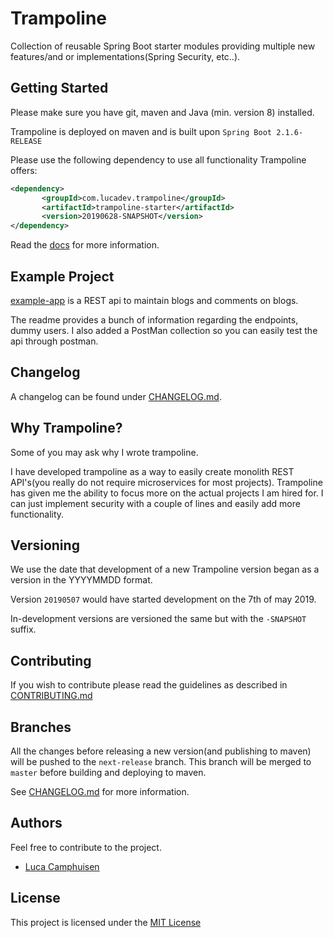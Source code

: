# Trampoline

Collection of reusable Spring Boot starter modules providing multiple new features/and or implementations(Spring Security, etc..).

## Getting Started

Please make sure you have git, maven and Java (min. version 8) installed.

Trampoline is deployed on maven and is built upon `Spring Boot 2.1.6-RELEASE`

Please use the following dependency to use all functionality Trampoline offers:
```xml
<dependency>
       <groupId>com.lucadev.trampoline</groupId>
       <artifactId>trampoline-starter</artifactId>
       <version>20190628-SNAPSHOT</version>
</dependency>
```
Read the [docs](/docs/README.md) for more information.

## Example Project

[example-app](example-app) is a REST api to maintain blogs and comments on blogs.

The readme provides a bunch of information regarding the endpoints, dummy users. I also added a PostMan collection so you can easily test the api through postman.

## Changelog

A changelog can be found under [CHANGELOG.md](CHANGELOG.md).

## Why Trampoline?

Some of you may ask why I wrote trampoline.

I have developed trampoline as a way to easily create monolith REST API's(you really do not require microservices for most projects).
Trampoline has given me the ability to focus more on the actual projects I am hired for.
I can just implement security with a couple of lines and easily add more functionality.

## Versioning

We use the date that development of a new Trampoline version began as a version in the YYYYMMDD format.

Version `20190507` would have started development on the 7th of may 2019.

In-development versions are versioned the same but with the `-SNAPSHOT` suffix.

## Contributing

If you wish to contribute please read the guidelines as described in [CONTRIBUTING.md](/CONTRIBUTING.md)

## Branches

All the changes before releasing a new version(and publishing to maven) will be pushed to the `next-release` branch.
This branch will be merged to `master` before building and deploying to maven.

See [CHANGELOG.md](CHANGELOG.md) for more information.

## Authors

Feel free to contribute to the project.

- [Luca Camphuisen](https://github.com/Camphul)

## License

This project is licensed under the [MIT License](/LICENSE.txt)